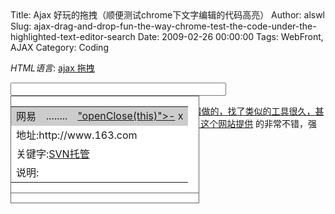 Title: Ajax 好玩的拖拽（顺便测试chrome下文字编辑的代码高亮）
Author: alswl
Slug: ajax-drag-and-drop-fun-the-way-chrome-test-the-code-under-the-highlighted-text-editor-search
Date: 2009-02-26 00:00:00
Tags: WebFront, AJAX
Category: Coding

_HTML语言_: [ajax 拖拽](http://www.fayaa.com/code/view//)

<HTML>

<HEAD>

<TITLE> New Document </TITLE>

<meta http-equiv="Content-Type" content="text/html; charset=gb2312" />

<style type="text/css">

body

{

margin:10px;

}

  
  
#dragHelper

{

position:absolute;/*重要*/

border:2px dashed #000000;

background-color:#FFFFFF;

filter: alpha(opacity=30);

}

  
  
.normal

{

position:absolute;/*重要*/

width:300px;

#height:10px;

border:1px solid #666666;

background-color:#FFFFFF;

}

  
  
.over

{

position:absolute;/*重要*/

width:300px;

#height:10px;

border:1px solid #666666;

background-color:#f3f3f3;

filter: alpha(opacity=50);

}

  
  
.dragArea {

CURSOR: move;

}

  
  
</style>

</HEAD>

  
  
<BODY oncontextmenu="window.event.returnValue=false">

<input type="text" id="evt" name="eventValue" size="40" />

<div id="dragHelper" style="display:none"></div>

<div class="normal" overClass="over" dragClass="normal">

<table width="100%">

<tbody>

<tr bgcolor="#CCCCCC" bar="yes"><td><a href="#">Cobao</a></td><td
dragArea="yes" class="dragArea">........</td><td><a href="#" color:
rgb(170,85,0)>"openClose(this)">-</a> x</td></tr>

<tr><td colspan="3">地址:http://www.svnhost.cn</td></tr>

<tr><td colspan="3">关键字:<a href="http://www.svnhost.cn">SVN托管</a></td></tr>

<tr><td colspan="3">说明:</td></tr>

</tbody>

</table>

</div>

<div class="normal" overClass="over" dragClass="normal">

<table width="100%">

<tbody>

<tr bgcolor="#CCCCCC" bar="yes"><td>新浪</td><td dragArea="yes"
class="dragArea">........</td><td><a href="#" color:
rgb(170,85,0)>"openClose(this)">-</a> x</td></tr>

<tr><td colspan="3">地址:http://www.sina.com.cn</td></tr>

<tr><td colspan="3">关键字:<a href="http://www.svnhost.cn">SVN托管</a></td></tr>

<tr><td colspan="3">说明:</td></tr>

</tbody>

</table>

</div>

<div class="normal" overClass="over" dragClass="normal">

<table width="100%">

<tbody>

<tr bgcolor="#CCCCCC" bar="yes"><td>网易</td><td dragArea="yes"
class="dragArea">........</td><td><a href="#" color:
rgb(170,85,0)>"openClose(this)">-</a> x</td></tr>

<tr><td colspan="3">地址:http://www.163.com</td></tr>

<tr><td colspan="3">关键字:<a href="http://www.svnhost.cn">SVN托管</a></td></tr>

<tr><td colspan="3">说明:</td></tr>

</tbody>

</table>

</div>

  
  
  
</BODY>

<SCRIPT LANGUAGE="JavaScript">

<!--

var dragObjs = []; //可以拖拽的元素数组

var dragObjTops = [];

  
  
var dragHelper = document.getElementById("dragHelper"); //拖拽时位置框

var dragObj = null; //拖拽对象元素

var dragObjPos = 0;

  
  
var dragObjOffset = {left:0,top:0}; //拖拽对象原始位置

var mouseInDragObjOffset = {x:0,y:0}; //鼠标在拖拽对象中的相对位置

  
  
var initHeight = 40;

  
  
Number.prototype.NaN0=function(){return isNaN(this)?0:this;}

  
  
function getPosition(e){ //获取元素相对文档的绝对位置

var left = 0;

var top = 0;

while (e.offsetParent){

left += e.offsetLeft;

top += e.offsetTop;

e = e.offsetParent;

}

  
  
left += e.offsetLeft;

top += e.offsetTop;

  
  
return {x:left, y:top};

  
  
}

  
  
function mouseCoords(ev){ //获取鼠标相对文档的绝对位置

if(ev.pageX || ev.pageY){

return {x:ev.pageX, y:ev.pageY};

}

return {

x:ev.clientX + document.body.scrollLeft - document.body.clientLeft,

y:ev.clientY + document.body.scrollTop - document.body.clientTop

};

}

  
  
function getMouseOffset(target, ev){ // 获取鼠标相对元素的相对位置

ev = ev || window.event;

  
  
var elementPos = getPosition(target);

var mousePos = mouseCoords(ev);

return {x:mousePos.x - elementPos.x, y:mousePos.y - elementPos.y};

}

  
  
function mouseDown(ev){

ev = ev || window.event;

target = ev.srcElement || ev.target;

  
  
if(dragObj){

return;

}

  
  
  
var dragArea = false;

if(target.getAttribute("dragArea")){

dragArea = true;

}

  
  
while(!target.getAttribute("isDragObj")){

if(target.tagName=="HTML")

break;

target = target.parentNode;

}

  
  
if(dragArea && target.getAttribute("isDragObj")){

dragObj = target;

//重写的目的是让当前对象在最上层

document.body.removeChild(dragObj);

document.body.appendChild(dragObj);

  
  
//记录下拖拽对象原始位置

dragObjOffset.left = dragObj.style.left;

dragObjOffset.top = dragObj.style.top;

  
  
dragObj.className = dragObj.getAttribute("overClass");

//鼠标在拖拽对象中的相对位置

mouseInDragObjOffset = getMouseOffset(dragObj, ev);

  
  
dragHelper.style.left = dragObj.style.left;

dragHelper.style.top = dragObj.style.top;

dragHelper.style.width = dragObj.offsetWidth;

dragHelper.style.height = dragObj.offsetHeight;

dragHelper.style.display = "";

  
  
//alert(dragObj.offsetWidth+":"+dragObj.clientWidth);

}

}

  
  
function mouseUp(ev){

ev = ev || window.event;

target = ev.srcElement || ev.target;

  
  
if(dragObj){

dragObj.style.left = dragHelper.style.left;

dragObj.style.top = dragHelper.style.top;

  
  
dragHelper.style.display = "none";

dragObj.className = dragObj.getAttribute("dragClass");

dragObj = null;

}

  
  
}

  
  
function mouseMove(ev){

ev = ev || window.event;

  
  
if(dragObj) {

var mousePos = mouseCoords(ev);

  
/*dragHelper.style.left = dragObjOffset.left;

dragHelper.style.top = dragObjOffset.top;

dragHelper.style.width = dragObj.offsetWidth;

dragHelper.style.height = dragObj.offsetHeight;

dragHelper.style.display = "";*/

  
  
var windowWidth = document.body.offsetWidth; //窗口宽度

var windowHeight = document.body.offsetHeight; //窗口高度

  
  
//拖拽对象应该所在当前位置

var dragObjLeft = mousePos.x - mouseInDragObjOffset.x;

var dragObjTop = mousePos.y - mouseInDragObjOffset.y;

  
  
//增加判断，不然拖拽对象拖出浏览器窗口

if(dragObjLeft >= 0 && dragObjLeft <= windowWidth - dragObj.offsetWidth - 20)

dragObj.style.left = dragObjLeft;

  
  
if(dragObjTop >=0)

dragObj.style.top = dragObjTop;

  
  
repaint();

}

}

  
  
//克隆对象

function cloneObject(srcObj, destObj){

destObj = srcObj.cloneNode(true);

}

  
  
function makeDraggable(element){

element.setAttribute("isDragObj", "y");

}

  
  
function repaint(){

for(i=0; i<dragObjs.length; i++){

if(dragObjs[i] == dragObj){

dragObjPos = i;

dragObjs[i] = dragHelper;

break;

}

}

  
  
if(dragObjPos>0 &&
parseInt(dragObj.style.top)<parseInt(dragObjs[dragObjPos-1].style.top)){

dragObjs[dragObjPos] = dragObjs[dragObjPos-1];

dragObjs[dragObjPos-1] = dragHelper;

dragObjPos = dragObjPos - 1;

}

  
  
if(dragObjPos<dragObjs.length-1 &&
parseInt(dragObj.style.top)>parseInt(dragObjs[dragObjPos+1].style.top)){

dragObjs[dragObjPos] = dragObjs[dragObjPos+1];

dragObjs[dragObjPos+1] = dragHelper;

dragObjPos = dragObjPos + 1;

}

paintDragObjs();

dragObjs[dragObjPos] = dragObj;

  
  
}

  
  
function paintDragObjs(){

var h = 40;

for(i=0; i<dragObjs.length; i++){

dragObjs[i].style.left = 20;

dragObjs[i].style.top = h;

h += dragObjs[i].offsetHeight + 10;

}

}

  
  
function openClose(obj){

obj.innerHTML = obj.innerHTML=="-"?"+":"-";

while(obj.tagName != "TBODY"){

obj = obj.parentNode;

}

  
  
for(i=0; i<obj.childNodes.length; i++){

if(obj.childNodes[i].nodeName == "#text"

|| obj.childNodes[i].getAttribute("bar")){ continue; }

obj.childNodes[i].style.display=obj.childNodes[i].style.display==""?"none":"";

}

  
  
paintDragObjs();

}

  
  
document.onmousedown = mouseDown;

document.onmouseup = mouseUp;

document.onmousemove = mouseMove;

  
  
window.onload = function(){

var objs = document.getElementsByTagName("Div");

for(i=0; i<objs.length; i++){

var item = objs.item(i);

//if(i==1)item.style.height=150;

if(item.getAttribute("overClass")){

makeDraggable(item);

dragObjs.push(item);

item.style.left = 20;

item.style.top = initHeight;

dragObjTops.push(initHeight);

initHeight += item.offsetHeight + 10;

}

}

  
  
// dragHelper = document.createElement('DIV');

// dragHelper.style.cssText = 'position:absolute;display:none;';

// document.body.appendChild(dragHelper);

}

//-->

</SCRIPT>

</HTML>

用http://www.fayaa.com/网站提供的在线编辑器做的，找了类似的工具很久，甚至去了FCKEditer网站，不过效果都不怎么理想，这个网站提供
的非常不错，强烈推荐收藏


